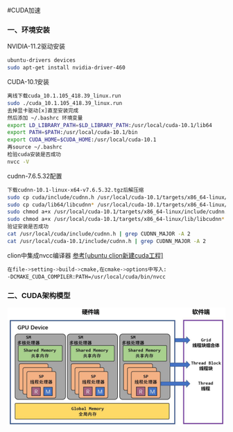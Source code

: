 #CUDA加速
### 一、环境安装
NVIDIA-11.2驱动安装
~~~bash
ubuntu-drivers devices
sudo apt-get install nvidia-driver-460
~~~
CUDA-10.1安装
~~~bash
离线下载cuda_10.1.105_418.39_linux.run
sudo ./cuda_10.1.105_418.39_linux.run
去掉显卡驱动[x]直至安装完成
然后添加 ~/.bashrc 环境变量
export LD_LIBRARY_PATH=$LD_LIBRARY_PATH:/usr/local/cuda-10.1/lib64
export PATH=$PATH:/usr/local/cuda-10.1/bin
export CUDA_HOME=$CUDA_HOME:/usr/local/cuda-10.1
再source ~/.bashrc
检验cuda安装是否成功
nvcc -V
~~~
cudnn-7.6.5.32配置
~~~bash
下载cudnn-10.1-linux-x64-v7.6.5.32.tgz后解压缩
sudo cp cuda/include/cudnn.h /usr/local/cuda-10.1/targets/x86_64-linux/include
sudo cp cuda/lib64/libcudnn* /usr/local/cuda-10.1/targets/x86_64-linux/lib
sudo chmod a+x /usr/local/cuda-10.1/targets/x86_64-linux/include/cudnn.h
sudo chmod a+x /usr/local/cuda-10.1/targets/x86_64-linux/lib/libcudnn*
验证安装是否成功
cat /usr/local/cuda/include/cudnn.h | grep CUDNN_MAJOR -A 2
cat /usr/local/cuda-10.1/include/cudnn.h | grep CUDNN_MAJOR -A 2
~~~
clion中集成nvcc编译器 [参考[ubuntu clion新建cuda工程]](https://blog.csdn.net/c991262331/article/details/109318565)
~~~bash
在file->setting->build->cmake,在cmake->options中写入:
-DCMAKE_CUDA_COMPILER:PATH=/usr/local/cuda/bin/nvcc
~~~
### 二、CUDA架构模型
![cuda_model](https://github.com/Mitomzhou/CUDA_C_Programming/blob/master/imgs/cuda_model.jpg)

